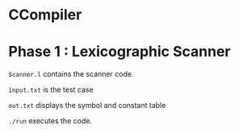 # CCompiler 

# Phase 1 : Lexicographic Scanner

`Scanner.l` contains the scanner code.

`input.txt` is the test case

`out.txt` displays the symbol and constant table

`./run` executes the code.
